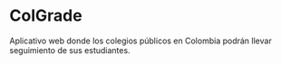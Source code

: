 # ColGrade
Aplicativo web donde los colegios públicos en Colombia podrán llevar seguimiento de sus estudiantes.

